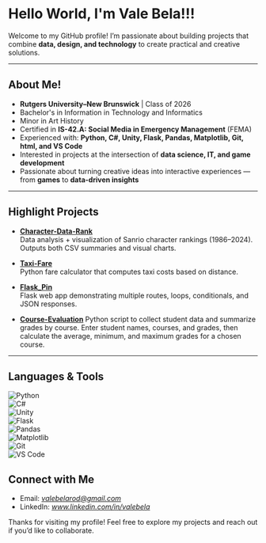 # Hello World, I'm Vale Bela!!!

Welcome to my GitHub profile! I’m passionate about building projects that combine **data, design, and technology** to create practical and creative solutions.  

---

##  About Me!

-  **Rutgers University–New Brunswick** | Class of 2026
-  Bachelor's in Information in Technology and Informatics
-  Minor in Art History 
-  Certified in **IS-42.A: Social Media in Emergency Management** (FEMA)   
- Experienced with: **Python, C#, Unity, Flask, Pandas, Matplotlib, Git, html, and VS Code**  
-  Interested in projects at the intersection of **data science, IT, and game development**  
-  Passionate about turning creative ideas into interactive experiences — from **games** to **data-driven insights**  

---

##  Highlight Projects  

-  [**Character-Data-Rank**](https://github.com/valebela/Character-Data-Rank)  
  Data analysis + visualization of Sanrio character rankings (1986–2024). Outputs both CSV summaries and visual charts.  

-  [**Taxi-Fare**](https://github.com/valebela/Taxi-Faire)  
  Python fare calculator that computes taxi costs based on distance.  

-  [**Flask_Pin**](https://github.com/valebela/Flask_Pin)  
  Flask web app demonstrating multiple routes, loops, conditionals, and JSON responses.

- [**Course-Evaluation**](https://github.com/valebela/Course-Evaluation)
Python script to collect student data and summarize grades by course. Enter student names, courses, and grades, then calculate the average, minimum, and maximum grades for a chosen course.

---

## Languages & Tools  

![Python](https://img.shields.io/badge/-Python-333333?style=flat&logo=python)  
![C#](https://img.shields.io/badge/-C%23-333333?style=flat&logo=csharp)  
![Unity](https://img.shields.io/badge/-Unity-333333?style=flat&logo=unity)  
![Flask](https://img.shields.io/badge/-Flask-333333?style=flat&logo=flask)  
![Pandas](https://img.shields.io/badge/-Pandas-333333?style=flat&logo=pandas)  
![Matplotlib](https://img.shields.io/badge/-Matplotlib-333333?style=flat&logo=plotly)  
![Git](https://img.shields.io/badge/-Git-333333?style=flat&logo=git)  
![VS Code](https://img.shields.io/badge/-VS%20Code-333333?style=flat&logo=visual-studio-code)  


##  Connect with Me  

- Email: *valebelarod@gmail.com*  
- LinkedIn: *www.linkedin.com/in/valebela*  


Thanks for visiting my profile! Feel free to explore my projects and reach out if you’d like to collaborate.  

